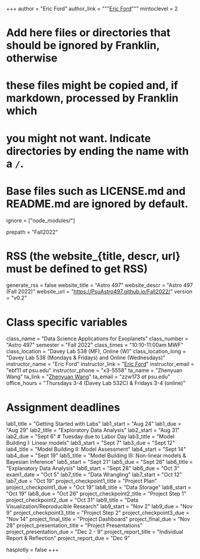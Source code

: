 +++
author = "Eric Ford"
author_link = """<a href="http://personal.psu.edu/ebf11/">Eric Ford</a>"""
mintoclevel = 2

# Add here files or directories that should be ignored by Franklin, otherwise
# these files might be copied and, if markdown, processed by Franklin which
# you might not want. Indicate directories by ending the name with a `/`.
# Base files such as LICENSE.md and README.md are ignored by default.
ignore = ["node_modules/"]

prepath = "Fall2022"


# RSS (the website_{title, descr, url} must be defined to get RSS)
generate_rss = false
website_title = "Astro 497"
website_descr = "Astro 497 (Fall 2022)"
website_url   = "https://PsuAstro497.github.io/Fall2022/"
version = "v0.2"

# Class specific variables
class_name = "Data Science Applications for Exoplanets"
class_number = "Astro 497"
semester = "Fall 2022"
class_times = "10:10-11:00am MWF"
class_location = "Davey Lab 538 (MF), Online (W)"
class_location_long = "Davey Lab 538 (Mondays & Fridays) and Online (Wednesdays)"
instructor_name = "Eric Ford"
instructor_link = "[Eric Ford](http://personal.psu.edu/ebf11/)"
instructor_email = "ebf11 _at_ psu.edu"
instructor_phone = "x3-5558"
ta_name = "Zhenyuan Wang"
ta_link = "[Zhenyuan Wang](https://science.psu.edu/astro/people/zzw173)"
ta_email = "zzw173 _at_ psu.edu"
office_hours = "Thursdays 3-4 (Davey Lab 532C) & Fridays 3-4 (online)"

# Assignment deadlines
lab1_title = "Getting Started with Labs"
lab1_start = "Aug 24"
lab1_due = "Aug 29"
lab2_title = "Exploratory Data Analysis"
lab2_start = "Aug 31"
lab2_due = "Sept 6" # Tuesday due to Labor Day
lab3_title = "Model Building I: Linear models"
lab3_start = "Sept 7"
lab3_due = "Sept 12"
lab4_title = "Model Building II: Model Assessment"
lab4_start = "Sept 14"
lab4_due = "Sept 19"
lab5_title = "Model Building III: Non-linear models & Bayesian Inference"
lab5_start = "Sept 21"
lab5_due = "Sept 26"
lab6_title = "Explanatory Data Analysis"
lab6_start = "Sept 28"
lab6_due = "Oct 3"
exam1_date = "Oct 5"
lab7_title = "Data Wrangling"
lab7_start = "Oct 12"
lab7_due = "Oct 19"
project_checkpoint1_title = "Project Plan"
project_checkpoint1_due = "Oct 19"
lab8_title = "Data Storage"
lab8_start = "Oct 19"
lab8_due = "Oct 26"
project_checkpoint2_title = "Project Step 1"
project_checkpoint2_due = "Oct 31"
lab9_title = "Data Visualization/Reproducible Research"
lab9_start = "Nov 2"
lab9_due = "Nov 9"
project_checkpoint3_title = "Project Step 2"
project_checkpoint3_due = "Nov 14"
project_final_title = "Project Dashboard"
project_final_due = "Nov 28"
project_presentation_title = "Project Presentations"
project_presentation_due = "Dec 2 - 9"
project_report_title = "Individual Report & Reflection"
project_report_due = "Dec 9"

hasplotly = false
+++
